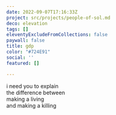 ```yaml
---
date: 2022-09-07T17:16:33Z
project: src/projects/people-of-sol.md
deco: elevation
tags: []
eleventyExcludeFromCollections: false
paywall: false
title: gdp
color: "#724E91"
social: ''
featured: []

---
```

i need you to explain  
the difference between  
making a living  
and making a killing